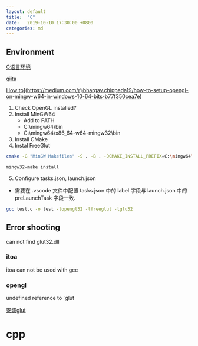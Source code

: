 ```yaml
---
layout: default
title:  "C"
date:   2019-10-10 17:30:00 +0800
categories: md
---
```


## Environment
[C语言环境](https://blog.csdn.net/qq_28581077/article/details/81380341)

[qiita](https://qiita.com/OcoToOo/items/f1d0a125327f5659ad52)

[How to]([)](https://medium.com/@bhargav.chippada19/how-to-setup-opengl-on-mingw-w64-in-windows-10-64-bits-b77f350cea7e)

1. Check OpenGL installed?
2. Install MinGW64
   - Add to PATH 
   - C:\mingw64\bin
   - C:\mingw64\x86_64-w64-mingw32\bin
3. Install CMake
4. Instal  FreeGlut

```bash
cmake -G "MinGW Makefiles" -S . -B . -DCMAKE_INSTALL_PREFIX=C:\mingw64\x86_64-w64-mingw32

mingw32-make install
```

5. Configure tasks.json, launch.json
- 需要在 .vscode 文件中配置 tasks.json 中的 label 字段与 launch.json 中的 preLaunchTask 字段一致.

```bash
gcc test.c -o test -lopengl32 -lfreeglut -lglu32
```

## Error shooting
can not find glut32.dll

### itoa
itoa can not be used with gcc

### opengl
undefined reference to `glut

[安装glut](https://blog.csdn.net/ZHM_YX/article/details/57129650)


# cpp
